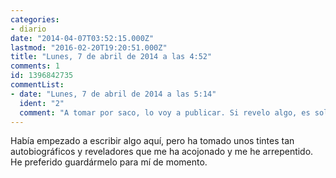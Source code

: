 ```yaml
---
categories:
- diario
date: "2014-04-07T03:52:15.000Z"
lastmod: "2016-02-20T19:20:51.000Z"
title: "Lunes, 7 de abril de 2014 a las 4:52"
comments: 1
id: 1396842735
commentList:
- date: "Lunes, 7 de abril de 2014 a las 5:14"
  ident: "2"
  comment: "A tomar por saco, lo voy a publicar. Si revelo algo, es solo un misterio más."
---
```


Había empezado a escribir algo aquí, pero ha tomado unos tintes tan autobiográficos y reveladores que me ha acojonado y me he arrepentido. He preferido guardármelo para mí de momento.